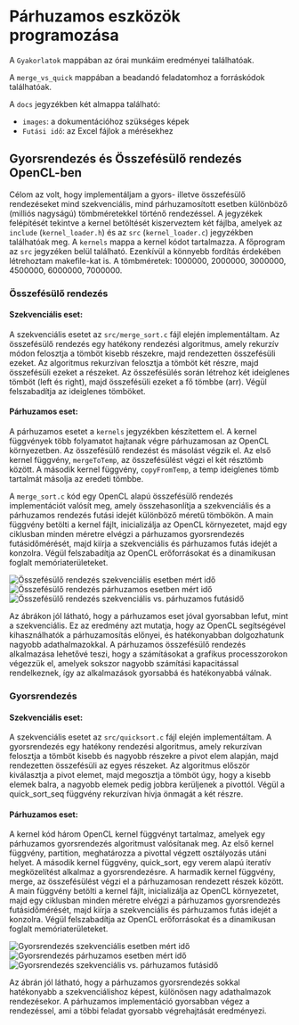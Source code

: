 # Párhuzamos eszközök programozása

A `Gyakorlatok` mappában az órai munkáim eredményei találhatóak.

A `merge_vs_quick` mappában a beadandó feladatomhoz a forráskódok találhatóak.

A `docs` jegyzékben két almappa található:
- `images`: a dokumentációhoz szükséges képek
- `Futási idő`: az Excel fájlok a mérésekhez

## Gyorsrendezés és Összefésülő rendezés OpenCL-ben

Célom az volt, hogy implementáljam a gyors- illetve összefésülő rendezéseket mind szekvenciális, mind párhuzamosított esetben különböző (milliós nagyságú) tömbméretekkel történő rendezéssel. A jegyzékek felépítését tekintve a kernel betöltését kiszerveztem két fájlba, amelyek az `include` (`kernel_loader.h`) és az `src` (`kernel_loader.c`) jegyzékben találhatóak meg. A `kernels` mappa a kernel kódot tartalmazza. A főprogram az `src` jegyzéken belül található. Ezenkívül a könnyebb fordítás érdekében létrehoztam makefile-kat is. A tömbméretek: 1000000, 2000000, 3000000, 4500000, 6000000, 7000000.

### Összefésülő rendezés

#### Szekvenciális eset:

A szekvenciális esetet az `src/merge_sort.c` fájl elején implementáltam. Az összefésülő rendezés egy hatékony rendezési algoritmus, amely rekurzív módon felosztja a tömböt kisebb részekre, majd rendezetten összefésüli ezeket. Az algoritmus rekurzívan felosztja a tömböt két részre, majd összefésüli ezeket a részeket. Az összefésülés során létrehoz két ideiglenes tömböt (left és right), majd összefésüli ezeket a fő tömbbe (arr). Végül felszabadítja az ideiglenes tömböket.

#### Párhuzamos eset:

A párhuzamos esetet a `kernels` jegyzékben készítettem el. A kernel függvények több folyamatot hajtanak végre párhuzamosan az OpenCL környezetben. Az összefésülő rendezést és másolást végzik el. Az első kernel függvény, `mergeToTemp`, az összefésülést végzi el két résztömb között. A második kernel függvény, `copyFromTemp`, a temp ideiglenes tömb tartalmát másolja az eredeti tömbbe. 

A `merge_sort.c` kód egy OpenCL alapú összefésülő rendezés implementációt valósít meg, amely összehasonlítja a szekvenciális és a párhuzamos rendezés futási idejét különböző méretű tömbökön. A main függvény betölti a kernel fájlt, inicializálja az OpenCL környezetet, majd egy ciklusban minden méretre elvégzi a párhuzamos gyorsrendezés futásidőmérését, majd kiírja a szekvenciális és párhuzamos futás idejét a konzolra. Végül felszabadítja az OpenCL erőforrásokat és a dinamikusan foglalt memóriaterületeket.

![Összefésülő rendezés szekvenciális esetben mért idő](docs/images/mergesort_seq.PNG) 
![Összefésülő rendezés párhuzamos esetben mért idő](docs/images/mergesort_parallel.PNG) 
![Összefésülő rendezés szekvenciális vs. párhuzamos futásidő](docs/images/mergesort_seq_vs_parallel.PNG) 

Az ábrákon jól látható, hogy a párhuzamos eset jóval gyorsabban lefut, mint a szekvenciális. Ez az eredmény azt mutatja, hogy az OpenCL segítségével kihasználhatók a párhuzamosítás előnyei, és hatékonyabban dolgozhatunk nagyobb adathalmazokkal. A párhuzamos összefésülő rendezés alkalmazása lehetővé teszi, hogy a számításokat a grafikus processzorokon végezzük el, amelyek sokszor nagyobb számítási kapacitással rendelkeznek, így az alkalmazások gyorsabbá és hatékonyabbá válnak. 

### Gyorsrendezés

#### Szekvenciális eset:

A szekvenciális esetet az `src/quicksort.c` fájl elején implementáltam. A gyorsrendezés egy hatékony rendezési algoritmus, amely rekurzívan felosztja a tömböt kisebb és nagyobb részekre a pivot elem alapján, majd rendezetten összefésüli az egyes részeket. Az algoritmus először kiválasztja a pivot elemet, majd megosztja a tömböt úgy, hogy a kisebb elemek balra, a nagyobb elemek pedig jobbra kerüljenek a pivottól. Végül a quick_sort_seq függvény rekurzívan hívja önmagát a két részre.

#### Párhuzamos eset:

A kernel kód három OpenCL kernel függvényt tartalmaz, amelyek egy párhuzamos gyorsrendezés algoritmust valósítanak meg. Az első kernel függvény, partition, meghatározza a pivottal végzett osztályozás utáni helyet. A második kernel függvény, quick_sort, egy verem alapú iteratív megközelítést alkalmaz a gyorsrendezésre. A harmadik kernel függvény, merge, az összefésülést végzi el a párhuzamosan rendezett részek között. A main függvény betölti a kernel fájlt, inicializálja az OpenCL környezetet, majd egy ciklusban minden méretre elvégzi a párhuzamos gyorsrendezés futásidőmérését, majd kiírja a szekvenciális és párhuzamos futás idejét a konzolra. Végül felszabadítja az OpenCL erőforrásokat és a dinamikusan foglalt memóriaterületeket.

![Gyorsrendezés szekvenciális esetben mért idő](docs/images/quicksort_seq.PNG) 
![Gyorsrendezés párhuzamos esetben mért idő](docs/images/quicksort_parallel.PNG) 
![Gyorsrendezés szekvenciális vs. párhuzamos futásidő](docs/images/quicksort_seq_vs_parallel.PNG)

Az ábrán jól látható, hogy a párhuzamos gyorsrendezés sokkal hatékonyabb a szekvenciálishoz képest, különösen nagy adathalmazok rendezésekor. A párhuzamos implementáció gyorsabban végez a rendezéssel, ami a többi feladat gyorsabb végrehajtását eredményezi.